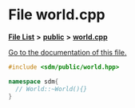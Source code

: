 
# File world.cpp

[**File List**](files.md) **>** [**public**](dir_33715f1cc09e852083918bf432e54d5e.md) **>** [**world.cpp**](world_8cpp.md)

[Go to the documentation of this file.](world_8cpp.md) 


````cpp
#include <sdm/public/world.hpp>

namespace sdm{
  // World::~World(){}
}
````

